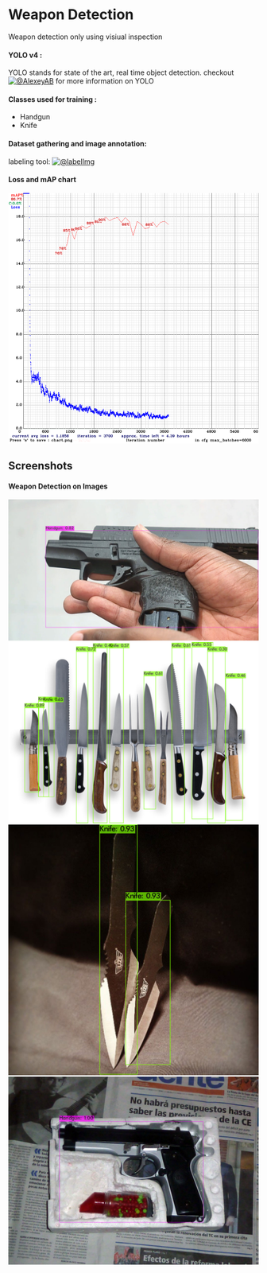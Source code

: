# Weapon Detection

Weapon detection only using visiual inspection

#### YOLO v4 :
YOLO stands for state of the art, real time object detection. checkout [![@AlexeyAB](https://img.shields.io/badge/AlexeyAB-%20-black)](https://github.com/AlexeyAB/darknet) for more information on YOLO

#### Classes used for training :
- Handgun
- Knife

#### Dataset gathering and image annotation:

labeling tool: [![@labelImg](https://img.shields.io/badge/LabelImg-%20-blue)](https://github.com/tzutalin/labelImg)
#### Loss and mAP chart 
![App Screenshot](https://github.com/ll-ysh-ll/weapon-detection/blob/master/Screenshots/chart_yolov4-custom%20(4).png?raw=true)



## Screenshots

#### Weapon Detection on Images
![App Screenshot](https://github.com/ll-ysh-ll/weapon-detection/blob/master/Screenshots/(1).jpeg?raw=true)
![App Screenshot](https://github.com/ll-ysh-ll/weapon-detection/blob/master/Screenshots/(2).jpeg?raw=true)
![App Screenshot](https://github.com/ll-ysh-ll/weapon-detection/blob/master/Screenshots/(3).jpeg?raw=true)
![App Screenshot](https://github.com/ll-ysh-ll/weapon-detection/blob/master/Screenshots/(4).jpeg?raw=true)

